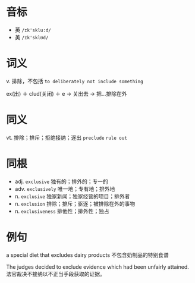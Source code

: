 # 音标

- 英 `/ɪk'sklu:d/`
- 美 `/ɪk'sklʊd/`

# 词义

v. 排除，不包括
`to deliberately not include something`



ex(出) ＋ clud(关闭) ＋ e → 关出去 → 把…排除在外

# 同义

vt. 排除；排斥；拒绝接纳；逐出
`preclude` `rule out`

# 同根

- adj. `exclusive` 独有的；排外的；专一的
- adv. `exclusively` 唯一地；专有地；排外地
- n. `exclusive` 独家新闻；独家经营的项目；排外者
- n. `exclusion` 排除；排斥；驱逐；被排除在外的事物
- n. `exclusiveness` 排他性；排外性；独占

# 例句

a special diet that excludes dairy products
不包含奶制品的特别食谱

The judges decided to exclude evidence which had been unfairly attained.
法官裁决不接纳以不正当手段获取的证据。



